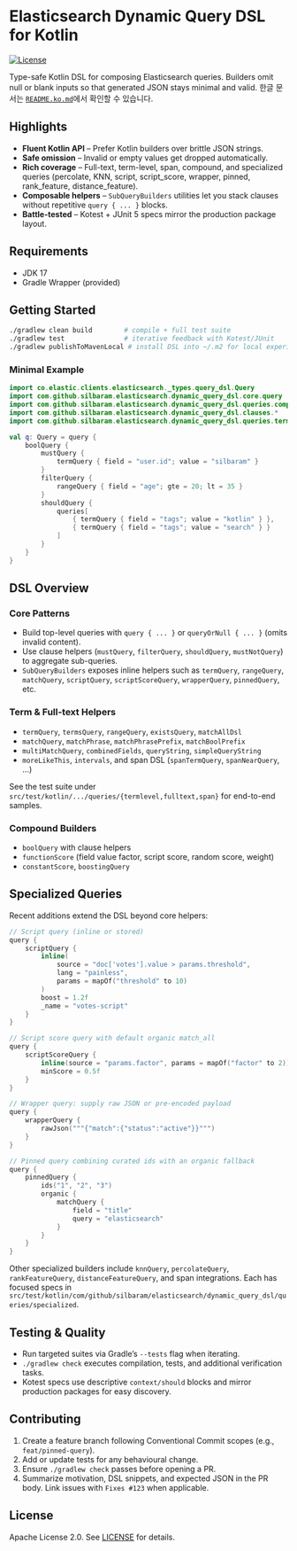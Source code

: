 # Elasticsearch Dynamic Query DSL for Kotlin

[![License](https://img.shields.io/badge/License-Apache_2.0-blue.svg)](https://opensource.org/licenses/Apache-2.0)

Type-safe Kotlin DSL for composing Elasticsearch queries. Builders omit null or blank inputs so that generated JSON stays minimal and valid. 한글 문서는 [`README.ko.md`](README.ko.md)에서 확인할 수 있습니다.

## Highlights
- **Fluent Kotlin API** – Prefer Kotlin builders over brittle JSON strings.
- **Safe omission** – Invalid or empty values get dropped automatically.
- **Rich coverage** – Full-text, term-level, span, compound, and specialized queries (percolate, KNN, script, script_score, wrapper, pinned, rank_feature, distance_feature).
- **Composable helpers** – `SubQueryBuilders` utilities let you stack clauses without repetitive `query { ... }` blocks.
- **Battle-tested** – Kotest + JUnit 5 specs mirror the production package layout.

## Requirements
- JDK 17
- Gradle Wrapper (provided)

## Getting Started
```bash
./gradlew clean build        # compile + full test suite
./gradlew test               # iterative feedback with Kotest/JUnit
./gradlew publishToMavenLocal # install DSL into ~/.m2 for local experiments
```

### Minimal Example
```kotlin
import co.elastic.clients.elasticsearch._types.query_dsl.Query
import com.github.silbaram.elasticsearch.dynamic_query_dsl.core.query
import com.github.silbaram.elasticsearch.dynamic_query_dsl.queries.compound.boolQuery
import com.github.silbaram.elasticsearch.dynamic_query_dsl.clauses.*
import com.github.silbaram.elasticsearch.dynamic_query_dsl.queries.termlevel.*

val q: Query = query {
    boolQuery {
        mustQuery {
            termQuery { field = "user.id"; value = "silbaram" }
        }
        filterQuery {
            rangeQuery { field = "age"; gte = 20; lt = 35 }
        }
        shouldQuery {
            queries[
                { termQuery { field = "tags"; value = "kotlin" } },
                { termQuery { field = "tags"; value = "search" } }
            ]
        }
    }
}
```

## DSL Overview
### Core Patterns
- Build top-level queries with `query { ... }` or `queryOrNull { ... }` (omits invalid content).
- Use clause helpers (`mustQuery`, `filterQuery`, `shouldQuery`, `mustNotQuery`) to aggregate sub-queries.
- `SubQueryBuilders` exposes inline helpers such as `termQuery`, `rangeQuery`, `matchQuery`, `scriptQuery`, `scriptScoreQuery`, `wrapperQuery`, `pinnedQuery`, etc.

### Term & Full-text Helpers
- `termQuery`, `termsQuery`, `rangeQuery`, `existsQuery`, `matchAllDsl`
- `matchQuery`, `matchPhrase`, `matchPhrasePrefix`, `matchBoolPrefix`
- `multiMatchQuery`, `combinedFields`, `queryString`, `simpleQueryString`
- `moreLikeThis`, `intervals`, and span DSL (`spanTermQuery`, `spanNearQuery`, ...)

See the test suite under `src/test/kotlin/.../queries/{termlevel,fulltext,span}` for end-to-end samples.

### Compound Builders
- `boolQuery` with clause helpers
- `functionScore` (field value factor, script score, random score, weight)
- `constantScore`, `boostingQuery`

## Specialized Queries
Recent additions extend the DSL beyond core helpers:

```kotlin
// Script query (inline or stored)
query {
    scriptQuery {
        inline(
            source = "doc['votes'].value > params.threshold",
            lang = "painless",
            params = mapOf("threshold" to 10)
        )
        boost = 1.2f
        _name = "votes-script"
    }
}

// Script score query with default organic match_all
query {
    scriptScoreQuery {
        inline(source = "params.factor", params = mapOf("factor" to 2))
        minScore = 0.5f
    }
}

// Wrapper query: supply raw JSON or pre-encoded payload
query {
    wrapperQuery {
        rawJson("""{"match":{"status":"active"}}""")
    }
}

// Pinned query combining curated ids with an organic fallback
query {
    pinnedQuery {
        ids("1", "2", "3")
        organic {
            matchQuery {
                field = "title"
                query = "elasticsearch"
            }
        }
    }
}
```

Other specialized builders include `knnQuery`, `percolateQuery`, `rankFeatureQuery`, `distanceFeatureQuery`, and span integrations. Each has focused specs in `src/test/kotlin/com/github/silbaram/elasticsearch/dynamic_query_dsl/queries/specialized`.

## Testing & Quality
- Run targeted suites via Gradle’s `--tests` flag when iterating.
- `./gradlew check` executes compilation, tests, and additional verification tasks.
- Kotest specs use descriptive `context/should` blocks and mirror production packages for easy discovery.

## Contributing
1. Create a feature branch following Conventional Commit scopes (e.g., `feat/pinned-query`).
2. Add or update tests for any behavioural change.
3. Ensure `./gradlew check` passes before opening a PR.
4. Summarize motivation, DSL snippets, and expected JSON in the PR body. Link issues with `Fixes #123` when applicable.

## License
Apache License 2.0. See [LICENSE](LICENSE) for details.
